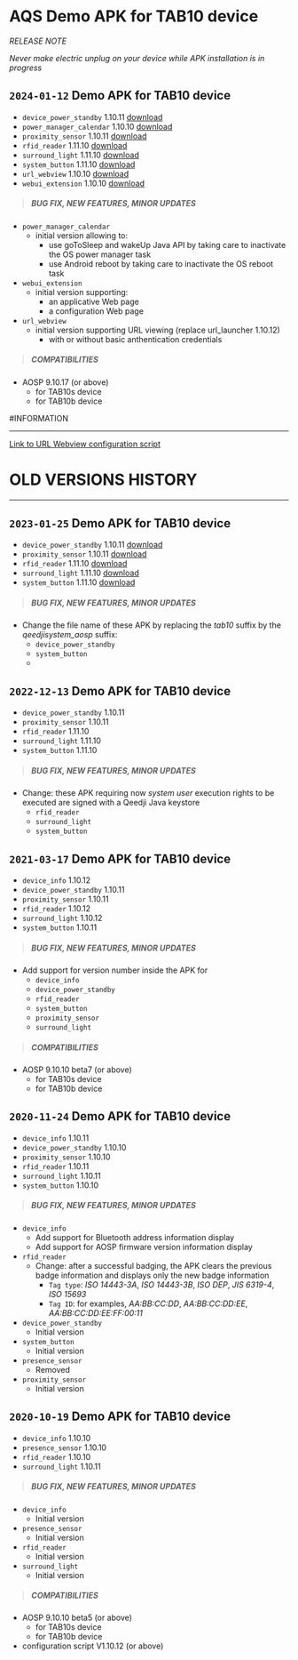 # AQS Demo APK for TAB10 device
*RELEASE NOTE*

*Never make electric unplug on your device while APK installation is in progress*

## `2024-01-12` Demo APK for TAB10 device
- `device_power_standby` 1.10.11 [download](https://github.com/Qeedji/archives/blob/master/downloads/tab10/APK/device_power_standby-qeedjisystem_aosp-setup-1.10.11.apk)
- `power_manager_calendar` 1.10.10 [download](https://github.com/Qeedji/archives/blob/master/downloads/tab10/APK/power_manager_calendar-qeedjisystem_aosp-setup-1.10.10.apk)
- `proximity_sensor` 1.10.11 [download](https://github.com/Qeedji/archives/blob/master/downloads/tab10/APK/proximity_sensor-tab10-setup-1.10.11.apk)
- `rfid_reader` 1.11.10 [download](https://github.com/Qeedji/archives/blob/master/downloads/tab10/APK/rfid_reader-tab10-setup-1.11.10.apk)
- `surround_light` 1.11.10 [download](https://github.com/Qeedji/archives/blob/master/downloads/tab10/APK/surround_light-tab10-setup-1.11.10.apk)
- `system_button` 1.11.10 [download](https://github.com/Qeedji/archives/blob/master/downloads/tab10/APK/system_button-qeedjisystem_aosp-setup-1.11.10.apk)
- `url_webview` 1.10.10 [download](https://github.com/Qeedji/archives/blob/master/downloads/tab10/APK/url_webview-qeedjisystem_aosp-setup-1.10.10.apk)
- `webui_extension` 1.10.10 [download](https://github.com/Qeedji/archives/blob/master/downloads/tab10/APK/webui_extension-qeedjisystem_aosp-setup-1.10.10.apk)

>##### **BUG FIX, NEW FEATURES, MINOR UPDATES**
- `power_manager_calendar`
	- initial version allowing to:
		- use goToSleep and wakeUp Java API by taking care to inactivate the OS power manager task
		- use Android reboot by taking care to inactivate the OS reboot task
- `webui_extension`
	- initial version supporting:
		- an applicative Web page
		- a configuration Web page
- `url_webview`
	- initial version supporting URL viewing (replace url_launcher 1.10.12)
		- with or without basic anthentication credentials

>##### **COMPATIBILITIES**
- AOSP 9.10.17 (or above)
	- for TAB10s device
	- for TAB10b device

#INFORMATION
***********************************************************************

[Link to URL Webview configuration script](https://github.com/Qeedji/aosp-TAB10s-sdk/tree/master/examples/url_webview/configuration/000000000000.js)

# OLD VERSIONS HISTORY
*********************************************************************************************************

## `2023-01-25` Demo APK for TAB10 device
- `device_power_standby` 1.10.11 [download](https://github.com/Qeedji/archives/blob/master/downloads/tab10/APK/device_power_standby-qeedjisystem_aosp-setup-1.10.11.apk)
- `proximity_sensor` 1.10.11 [download](https://github.com/Qeedji/archives/blob/master/downloads/tab10/APK/proximity_sensor-tab10-setup-1.10.11.apk)
- `rfid_reader` 1.11.10 [download](https://github.com/Qeedji/archives/blob/master/downloads/tab10/APK/rfid_reader-tab10-setup-1.11.10.apk)
- `surround_light` 1.11.10 [download](https://github.com/Qeedji/archives/blob/master/downloads/tab10/APK/surround_light-tab10-setup-1.11.10.apk)
- `system_button` 1.11.10 [download](https://github.com/Qeedji/archives/blob/master/downloads/tab10/APK/system_button-qeedjisystem_aosp-setup-1.11.10.apk)

>##### **BUG FIX, NEW FEATURES, MINOR UPDATES**
- Change the file name of these APK by replacing the *tab10* suffix by the *qeedjisystem_aosp* suffix:
	- `device_power_standby`
	- `system_button`
	-
## `2022-12-13` Demo APK for TAB10 device
- `device_power_standby` 1.10.11
- `proximity_sensor` 1.10.11
- `rfid_reader` 1.11.10
- `surround_light` 1.11.10
- `system_button` 1.11.10

>##### **BUG FIX, NEW FEATURES, MINOR UPDATES**
- Change: these APK requiring now *system user* execution rights to be executed are signed with a Qeedji Java keystore
	- `rfid_reader`
	- `surround_light`
	- `system_button`

## `2021-03-17` Demo APK for TAB10 device
- `device_info` 1.10.12
- `device_power_standby` 1.10.11
- `proximity_sensor` 1.10.11
- `rfid_reader` 1.10.12
- `surround_light` 1.10.12
- `system_button` 1.10.11

>##### **BUG FIX, NEW FEATURES, MINOR UPDATES**
- Add support for version number inside the APK for
	- `device_info`
	- `device_power_standby`
    - `rfid_reader`
    - `system_button`
    - `proximity_sensor`
	- `surround_light`
>##### **COMPATIBILITIES**
- AOSP 9.10.10 beta7 (or above)
	- for TAB10s device
	- for TAB10b device

## `2020-11-24` Demo APK for TAB10 device
- `device_info` 1.10.11
- `device_power_standby` 1.10.10
- `proximity_sensor` 1.10.10
- `rfid_reader` 1.10.11
- `surround_light` 1.10.11
- `system_button` 1.10.10

>##### **BUG FIX, NEW FEATURES, MINOR UPDATES**
- `device_info`
    - Add support for Bluetooth address information display
    - Add support for AOSP firmware version information display
- `rfid_reader`
     - Change: after a successful badging, the APK clears the previous badge information and displays only the new badge information
     	- `Tag type`: *ISO 14443-3A*, *ISO 14443-3B*, *ISO DEP*, *JIS 6319-4*, *ISO 15693*
     	- `Tag ID`: for examples, *AA:BB:CC:DD*, *AA:BB:CC:DD:EE*, *AA:BB:CC:DD:EE:FF:00:11*
- `device_power_standby`
    - Initial version
- `system_button`
    - Initial version
- `presence_sensor`
	- Removed
- `proximity_sensor`
	- Initial version

## `2020-10-19` Demo APK for TAB10 device
- `device_info` 1.10.10
- `presence_sensor` 1.10.10
- `rfid_reader` 1.10.10
- `surround_light` 1.10.11

>##### **BUG FIX, NEW FEATURES, MINOR UPDATES**
- `device_info`
	- Initial version
- `presence_sensor`
 	- Initial version
- `rfid_reader`
 	- Initial version
- `surround_light`
 	- Initial version

>##### **COMPATIBILITIES**
- AOSP 9.10.10 beta5 (or above)
	- for TAB10s device
	- for TAB10b device
- configuration script V1.10.12 (or above)
